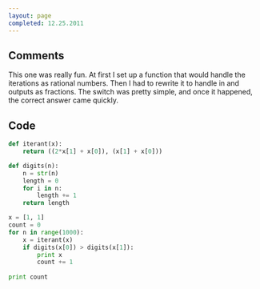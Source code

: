 ```yaml
---
layout: page
completed: 12.25.2011
---
```


## Comments

This one was really fun. At first I set up a function that would handle the
iterations as rational numbers. Then I had to rewrite it to handle in and
outputs as fractions. The switch was pretty simple, and once it happened, the
correct answer came quickly.

## Code

```python
def iterant(x):
	return ((2*x[1] + x[0]), (x[1] + x[0]))

def digits(n):
	n = str(n)
	length = 0
	for i in n:
		length += 1
	return length

x = [1, 1]
count = 0
for n in range(1000):
	x = iterant(x)
	if digits(x[0]) > digits(x[1]):
		print x
		count += 1
		
print count
```
